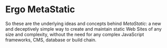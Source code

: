 # Ergo MetaStatic

So these are the underlying ideas and concepts behind *MetaStatic*: a new and deceptively simple way to create and maintain static Web Sites of any size and complexity, without the need for any complex JavaScript frameworks, CMS, database or build chain.
